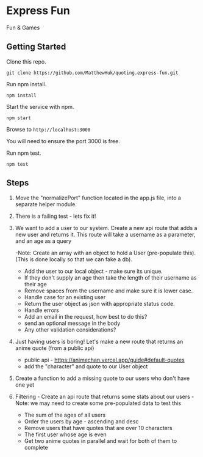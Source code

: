 # Express Fun

Fun & Games

## Getting Started


Clone this repo.

`git clone https://github.com/MatthewHuk/quoting.express-fun.git`


Run npm install.

```
npm install
```

Start the service with npm. 
```
npm start
```

Browse to `http://localhost:3000`

You will need to ensure the port 3000 is free.

Run npm test.
```
npm test
```

## Steps

1. Move the "normalizePort" function located in the app.js file, into a separate helper module.

2. There is a failing test - lets fix it!

3. We want to add a user to our system.  Create a new api route that adds a new user and returns it.
   This route will take a username as a parameter, and an age as a query
    
    -Note: Create an array with an object to hold a User (pre-populate this).  (This is done locally so that we can fake a db).
    * Add the user to our local object - make sure its unique.
    * If they don't supply an age then take the length of their username as their age
    * Remove spaces from the username and make sure it is lower case.
    * Handle case for an existing user
    * Return the user object as json with appropriate status code.
    * Handle errors
    * Add an email in the request, how best to do this?
    * send an optional message in the body
    * Any other validation considerations?

4. Just having users is boring!  Let's make a new route that returns an anime quote (from a public api)
    * public api - https://animechan.vercel.app/guide#default-quotes
    * add the "character" and quote to our User object

5. Create a function to add a missing quote to our users who don't have one yet
   
6. Filtering - Create an api route that returns some stats about our users
   -Note: we may need to create some pre-populated data to test this
   * The sum of the ages of all users
   * Order the users by age - ascending and desc
   * Remove users that have quotes that are over 10 characters
   * The first user whose age is even
   * Get two anime quotes in parallel and wait for both of them to complete
